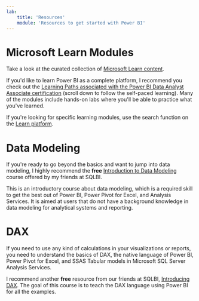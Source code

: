```yaml
---
lab:
    title: 'Resources'
    module: 'Resources to get started with Power BI'
---
```


# Microsoft Learn Modules

Take a look at the curated collection of [Microsoft Learn content](aka.ms/pbilearn). 

If you'd like to learn Power BI as a complete platform, I recommend you check out the [Learning Paths associated with the Power BI Data Analyst Associate certification](https://learn.microsoft.com/credentials/certifications/power-bi-data-analyst-associate/?azure-portal=true) (scroll down to follow the self-paced learning). Many of the modules include hands-on labs where you'll be able to practice what you've learned.

If you're looking for specific learning modules, use the search function on the [Learn platform](https://learn.microsoft.com/training/browse/?expanded=power-platform&products=power-bi).

# Data Modeling

If you're ready to go beyond the basics and want to jump into data modeling, I highly recommend the **free** [Introduction to Data Modeling](https://www.sqlbi.com/p/introduction-to-data-modeling-for-power-bi-video-course/) course offered by my friends at SQLBI.

This is an introductory course about data modeling, which is a required skill to get the best out of Power BI, Power Pivot for Excel, and Analysis Services. It is aimed at users that do not have a background knowledge in data modeling for analytical systems and reporting.

# DAX

If you need to use any kind of calculations in your visualizations or reports, you need to understand the basics of DAX, the native language of Power BI, Power Pivot for Excel, and SSAS Tabular models in Microsoft SQL Server Analysis Services. 

I recommend another **free** resource from our friends at SQLBI, [Introducing DAX](https://www.sqlbi.com/p/introducing-dax-video-course/).  The goal of this course is to teach the DAX language using Power BI for all the examples.
